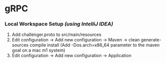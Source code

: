 # gRPC

### Local Workspace Setup *(using IntelliJ IDEA)*

1. Add challenger.proto to src/main/resources
2. Edit configuration -> Add new configuration -> Maven -> clean generate-sources compile install
   (Add -Dos.arch=x86_64 parameter to the maven goal on a mac m1 system)
3. Edit configuration -> Add new configuration -> Application